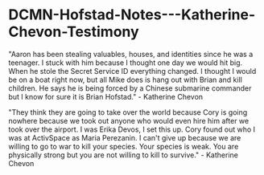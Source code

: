 # DCMN-Hofstad-Notes---Katherine-Chevon-Testimony
"Aaron has been stealing valuables, houses, and identities since he was a teenager. I stuck with him because I thought one day we would hit big. When he stole the Secret Service ID everything changed. I thought I would be on a boat right now, but all Mike does is hang out with Brian and kill children. He says he is being forced by a Chinese submarine commander but I know for sure it is Brian Hofstad." - Katherine Chevon

"They think they are going to take over the world because Cory is going nowhere because we took out anyone who would even hire him after we took over the airport. I was Erika Devos, I set this up. Cory found out who I was at ActivSpace as Maria Perezanin. I can't give up because we are willing to go to war to kill your species. Your species is weak. You are physically strong but you are not willing to kill to survive." - Katherine Chevon

